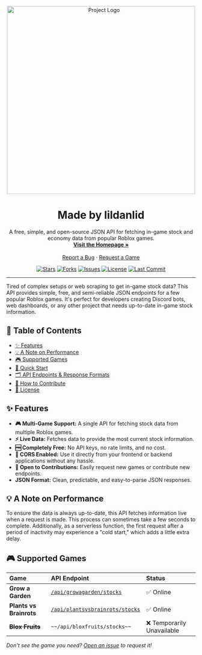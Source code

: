 
<p align="center">
  <img src="https://i.ibb.co/cKRNwsRN/minecraft-title.png" alt="Project Logo" width="500">
  <h1 align="center">Made by lildanlid</h1>
  <p align="center">
    A free, simple, and open-source JSON API for fetching in-game stock and economy data from popular Roblox games.
    <br />
    <a href="https://stock-apis.vercel.app/"><strong>Visit the Homepage »</strong></a>
    <br />
    <br />
    <a href="https://rvlt.gg/2f9G59bQ">Report a Bug</a>
    ·
    <a href="https://rvlt.gg/2f9G59bQ">Request a Game</a>
  </p>
</p>

<p align="center">
  <a href="https://github.com/VaryCoolUsername/Plants-Vs-Brainrots-API/stargazers"><img src="https://img.shields.io/github/stars/VaryCoolUsername/Grow-A-Garden-API?style=flat-square" alt="Stars"></a>
  <a href="https://github.com/VaryCoolUsername/Plants-Vs-Brainrots-API/network/members"><img src="https://img.shields.io/github/forks/VaryCoolUsername/Grow-A-Garden-API?style=flat-square" alt="Forks"></a>
  <a href="https://github.com/VaryCoolUsername/Plants-Vs-Brainrots-API/issues"><img src="https://img.shields.io/github/issues/VaryCoolUsername/Grow-A-Garden-API?style=flat-square" alt="Issues"></a>
  <a href="https://github.com/VaryCoolUsername/Plants-Vs-Brainrots-API/blob/main/LICENSE"><img src="https://img.shields.io/github/license/VaryCoolUsername/Grow-A-Garden-API?style=flat-square" alt="License"></a>
  <a href="https://github.com/VaryCoolUsername/Plants-Vs-Brainrots-API/commits/main"><img src="https://img.shields.io/github/last-commit/VaryCoolUsername/Grow-A-Garden-API?style=flat-square" alt="Last Commit"></a>
</p>

---

Tired of complex setups or web scraping to get in-game stock data? This API provides simple, free, and semi-reliable JSON endpoints for a few popular Roblox games. It's perfect for developers creating Discord bots, web dashboards, or any other project that needs up-to-date in-game stock information.

## 📖 Table of Contents

- [✨ Features](#-features)
- [💡 A Note on Performance](#-a-note-on-performance)
- [🎮 Supported Games](#-supported-games)
- [🚀 Quick Start](#-quick-start)
- [🗂️ API Endpoints & Response Formats](#️-api-endpoints--response-formats)
- [🤝 How to Contribute](#-how-to-contribute)
- [📜 License](#-license)

## ✨ Features

- **🎮 Multi-Game Support:** A single API for fetching stock data from multiple Roblox games.
- **⚡ Live Data:** Fetches data to provide the most current stock information.
- **🆓 Completely Free:** No API keys, no rate limits, and no cost.
- **🔄 CORS Enabled:** Use it directly from your frontend or backend applications without any hassle.
- **🤝 Open to Contributions:** Easily request new games or contribute new endpoints.
- **JSON Format:** Clean, predictable, and easy-to-parse JSON responses.

## 💡 A Note on Performance

To ensure the data is always up-to-date, this API fetches information live when a request is made. This process can sometimes take a few seconds to complete. Additionally, as a serverless function, the first request after a period of inactivity may experience a "cold start," which adds a little extra delay.

## 🎮 Supported Games

| Game | API Endpoint | Status |
| :--- | :--- | :--- |
| **Grow a Garden** | [`/api/growagarden/stocks`](https://stock-apis.vercel.app/api/growagarden/stocks) | ✅ Online |
| **Plants vs Brainrots** | [`/api/plantsvsbrainrots/stocks`](https://stock-apis.vercel.app/api/plantsvsbrainrots/stocks) | ✅ Online |
| ~~**Blox Fruits**~~ | `~~/api/bloxfruits/stocks~~` | ❌ Temporarily Unavailable |

*Don't see the game you need? [Open an issue](https://rvlt.gg/2f9G59bQ) to request it!*
